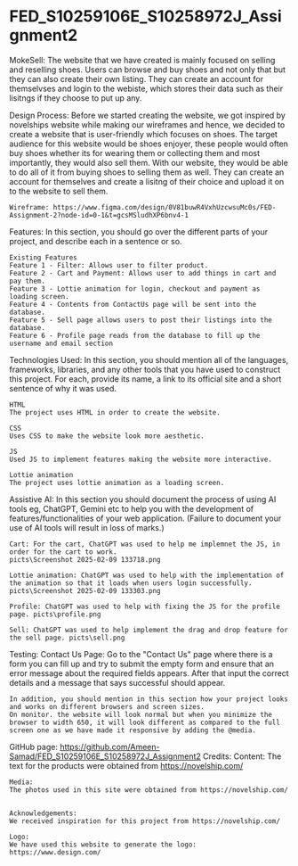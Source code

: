 # FED_S10259106E_S10258972J_Assignment2

MokeSell:
    The website that we have created is mainly focused on selling and reselling shoes. Users can browse and buy shoes and not only that but they can also create their own listing. They can create an account for themselvses and login to the webiste, which stores their data such as their lisitngs if they choose to put up any.



Design Process:
    Before we started creating the website, we got inspired by novelships website while making our wireframes and hence, we decided to create a website that is user-friendly which focuses on shoes. The target audience for this website would be shoes enjoyer, these people would often buy shoes whether its for wearing them or collecting them and most importantly, they would also sell them. With our website, they would be able to do all of it from buying shoes to selling them as well. They can create an account for themselves and create a lisitng of their choice and upload it on to the website to sell them.
    
    Wireframe: https://www.figma.com/design/0V81buwR4VxhUzcwsuMc0s/FED-Assignment-2?node-id=0-1&t=gcsMSludhXP6bnv4-1



Features:
    In this section, you should go over the different parts of your project, and describe each in a sentence or so.

    Existing Features
    Feature 1 - Filter: Allows user to filter product.
    Feature 2 - Cart and Payment: Allows user to add things in cart and pay them.
    Feature 3 - Lottie animation for login, checkout and payment as loading screen.
    Feature 4 - Contents from ContactUs page will be sent into the database.
    Feature 5 - Sell page allows users to post their listings into the database.
    Feature 6 - Profile page reads from the database to fill up the username and email section
    


Technologies Used:
    In this section, you should mention all of the languages, frameworks, libraries, and any other tools that you have used to construct this project. For each, provide its name, a link to its official site and a short sentence of why it was used. 
    
    HTML
    The project uses HTML in order to create the website.

    CSS
    Uses CSS to make the website look more aesthetic.

    JS
    Used JS to implement features making the website more interactive.

    Lottie animation
    The project uses lottie animation as a loading screen.

 


Assistive AI:
    In this section you should document the process of using AI tools eg, ChatGPT, Gemini etc to help you with the development of features/functionalities of your web application. (Failure to document your use of AI tools will result in loss of marks.) 

    Cart: For the cart, ChatGPT was used to help me implemnet the JS, in order for the cart to work.
    picts\Screenshot 2025-02-09 133718.png

    Lottie animation: ChatGPT was used to help with the implementation of the animation so that it loads when users login successfully.
    picts\Screenshot 2025-02-09 133303.png

    Profile: ChatGPT was used to help with fixing the JS for the profile page. picts\profile.png

    Sell: ChatGPT was used to help implement the drag and drop feature for the sell page. picts\sell.png



Testing:
    Contact Us Page:
    Go to the "Contact Us" page where there is a form you can fill up and try to submit the empty form and ensure that an error message about the required fields appears. After that input the correct details and a message that says successful should appear.

    In addition, you should mention in this section how your project looks and works on different browsers and screen sizes.
    On monitor. the website will look normal but when you minimize the browser to width 650, it will look different as compared to the full screen one as we have made it responsive by adding the @media.


GitHub page: https://github.com/Ameen-Samad/FED_S10259106E_S10258972J_Assignment2
Credits:
    Content:
    The text for the products were obtained from https://novelship.com/


    Media:
    The photos used in this site were obtained from https://novelship.com/


    Acknowledgements:
    We received inspiration for this project from https://novelship.com/

    Logo:
    We have used this website to generate the logo: https://www.design.com/